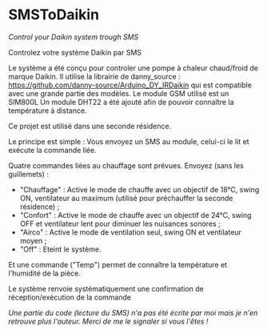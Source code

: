 # SMSToDaikin
*Control your Daikin system trough SMS*

Controlez votre système Daikin par SMS

Le système a été conçu pour controler une pompe à chaleur chaud/froid de marque Daikin.
Il utilise la librairie de danny_source : https://github.com/danny-source/Arduino_DY_IRDaikin qui est compatible avec une grande partie des modèles.
Le module GSM utilisé est un SIM800L
Un module DHT22 a été ajouté afin de pouvoir connaître la température à distance.

Ce projet est utilisé dans une seconde résidence.

Le principe est simple :
Vous envoyez un SMS au module, celui-ci le lit et exécute la commande liée.

Quatre commandes liées au chauffage sont prévues. Envoyez (sans les guillemets) :
* "Chauffage" : Active le mode de chauffe avec un objectif de 18°C, swing ON, ventilateur au maximum (utilisé pour préchauffer la seconde résidence) ;
* "Confort" : Active le mode de chauffe avec un objectif de 24°C, swing OFF et ventilateur lent pour diminuer les nuisances sonores ;
* "Airco" : Active le mode de ventilation seul, swing ON et ventilateur moyen ;
* "Off" : Eteint le système.

Et une commande ("Temp") permet de connaître la température et l'humidité de la pièce.

Le système renvoie systématiquement une confirmation de réception/exécution de la commande

*Une partie du code (lecture du SMS) n'a pas été écrite par moi mais je n'en retrouve plus l'auteur. Merci de me le signaler si vous l'êtes !*
